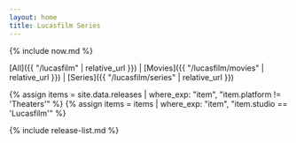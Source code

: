 ```yaml
---
layout: home
title: Lucasfilm Series
---
```


{% include now.md %}

[All]({{ "/lucasfilm" | relative_url }}) \| [Movies]({{ "/lucasfilm/movies" | relative_url }}) \| [Series]({{ "/lucasfilm/series" | relative_url }}) 

{% assign items = site.data.releases | where_exp: "item", "item.platform != 'Theaters'" %}
{% assign items = items | where_exp: "item", "item.studio == 'Lucasfilm'" %}

{% include release-list.md %}
